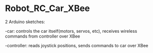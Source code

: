 Robot_RC_Car_XBee
=================
2 Arduino sketches:

-car: controls the car itself(motors, servos, etc), receives wireless commands from controller over XBee

-controller: reads joystick positions, sends commands to car over XBee
